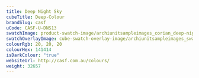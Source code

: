 ```yaml
---
title: Deep Night Sky
cubeTitle: Deep-Colour
brandSlug: casf
uCode: CASF-U-DNS13
swatchImage: product-swatch-image/archiunitsampleimages_corian_deep-night-sky.jpg
swatchOverlayImage: cube-swatch-overlay-image/archiunitsampleimages_swatch-overlay_corian.png
colourRgb: 20, 20, 20
colourHex: 141414
isDarkColour: "true"
websiteUrl: http://casf.com.au/colours/
weight: 32657
---
```


